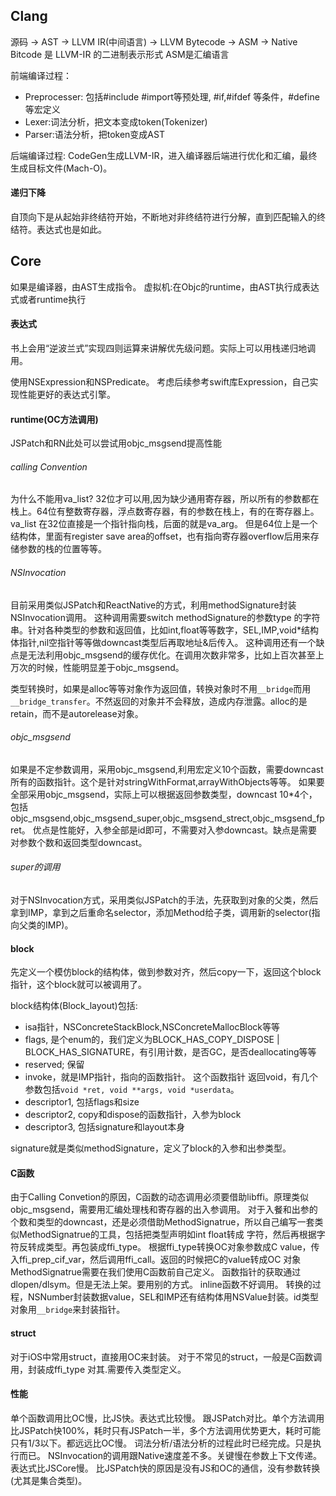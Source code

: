 ## Clang

源码 -> AST -> LLVM IR(中间语言) -> LLVM Bytecode -> ASM -> Native   Bitcode 是 LLVM-IR 的二进制表示形式 ASM是汇编语言


前端编译过程：
- Preprocesser: 包括#include #import等预处理, #if,#ifdef 等条件，#define等宏定义
- Lexer:词法分析，把文本变成token(Tokenizer)
- Parser:语法分析，把token变成AST

后端编译过程:
CodeGen生成LLVM-IR，进入编译器后端进行优化和汇编，最终生成目标文件(Mach-O)。

#### 递归下降

自顶向下是从起始非终结符开始，不断地对非终结符进行分解，直到匹配输入的终结符。表达式也是如此。

## Core

如果是编译器，由AST生成指令。
虚拟机:在Objc的runtime，由AST执行成表达式或者runtime执行

#### 表达式

书上会用“逆波兰式”实现四则运算来讲解优先级问题。实际上可以用栈递归地调用。

使用NSExpression和NSPredicate。
考虑后续参考swift库Expression，自己实现性能更好的表达式引擎。

#### runtime(OC方法调用)

JSPatch和RN此处可以尝试用objc_msgsend提高性能

###### calling Convention

为什么不能用va_list? 32位才可以用,因为缺少通用寄存器，所以所有的参数都在栈上。64位有整数寄存器，浮点数寄存器，有的参数在栈上，有的在寄存器上。
va_list 在32位直接是一个指针指向栈，后面的就是va_arg。 但是64位上是一个结构体，里面有register save area的offset，也有指向寄存器overflow后用来存储参数的栈的位置等等。


###### NSInvocation

目前采用类似JSPatch和ReactNative的方式，利用methodSignature封装NSInvocation调用。
这种调用需要switch methodSignature的参数type 的字符串。针对各种类型的参数和返回值，比如int,float等等数字，SEL,IMP,void*结构体指针,nil空指针等等做downcast类型后再取地址&后传入。
这种调用还有一个缺点是无法利用objc_msgsend的缓存优化。在调用次数非常多，比如上百次甚至上万次的时候，性能明显差于objc_msgsend。

类型转换时，如果是alloc等等对象作为返回值，转换对象时不用`__bridge`而用`__bridge_transfer`。不然返回的对象并不会释放，造成内存泄露。alloc的是retain，而不是autorelease对象。

###### objc_msgsend

如果是不定参数调用，采用objc_msgsend,利用宏定义10个函数，需要downcast所有的函数指针。这个是针对stringWithFormat,arrayWithObjects等等。
如果要全部采用objc_msgsend，实际上可以根据返回参数类型，downcast 10*4个，包括objc_msgsend,objc_msgsend_super,objc_msgsend_strect,objc_msgsend_fpret。
优点是性能好，入参全部是id即可，不需要对入参downcast。缺点是需要对参数个数和返回类型downcast。

###### super的调用

对于NSInvocation方式，采用类似JSPatch的手法，先获取到对象的父类，然后拿到IMP，拿到之后重命名selector，添加Method给子类，调用新的selector(指向父类的IMP)。

#### block

先定义一个模仿block的结构体，做到参数对齐，然后copy一下，返回这个block指针，这个block就可以被调用了。

block结构体(Block_layout)包括:
- isa指针，NSConcreteStackBlock,NSConcreteMallocBlock等等
- flags, 是个enum的，我们定义为BLOCK_HAS_COPY_DISPOSE | BLOCK_HAS_SIGNATURE，有引用计数，是否GC，是否deallocating等等
- reserved; 保留
- invoke，就是IMP指针，指向的函数指针。 这个函数指针 返回void，有几个参数包括`void *ret, void **args, void *userdata`。
- descriptor1, 包括flags和size
- descriptor2, copy和dispose的函数指针，入参为block
- descriptor3, 包括signature和layout本身

signature就是类似methodSignature，定义了block的入参和出参类型。

#### C函数

由于Calling Convetion的原因，C函数的动态调用必须要借助libffi。原理类似objc_msgsend，需要用汇编处理栈和寄存器的出入参调用。
对于入餐和出参的个数和类型的downcast，还是必须借助MethodSignatrue，所以自己编写一套类似MethodSignatrue的工具，包括把类型声明如int float转成 字符，然后再根据字符反转成类型。再包装成ffi_type。
根据ffi_type转换OC对象参数成C value，传入ffi_prep_cif_var，然后调用ffi_call。返回的时候把C的value转成OC 对象
MethodSignatrue需要在我们使用C函数前自己定义。
函数指针的获取通过dlopen/dlsym。但是无法上架。要用别的方式。
inline函数不好调用。
转换的过程，NSNumber封装数据value，SEL和IMP还有结构体用NSValue封装。id类型对象用`__bridge`来封装指针。

#### struct
对于iOS中常用struct，直接用OC来封装。
对于不常见的struct，一般是C函数调用，封装成ffi_type 对其.需要传入类型定义。

#### 性能

单个函数调用比OC慢，比JS快。表达式比较慢。
跟JSPatch对比。单个方法调用比JSPatch快100%，耗时只有JSPatch一半，多个方法调用优势更大，耗时可能只有1/3以下。都远远比OC慢。 词法分析/语法分析的过程此时已经完成。只是执行而已。
NSInvocation的调用跟Native速度差不多。关键慢在参数上下文传递。
表达式比JSCore慢。
比JSPatch快的原因是没有JS和OC的通信，没有参数转换(尤其是集合类型)。
